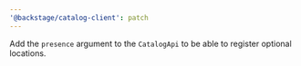 ```yaml
---
'@backstage/catalog-client': patch
---
```


Add the `presence` argument to the `CatalogApi` to be able to register optional locations.
